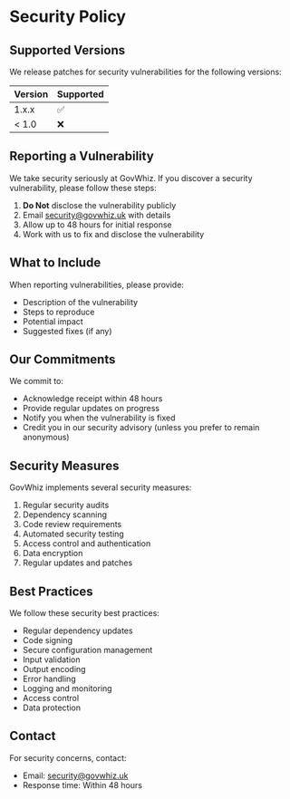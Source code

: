 # Security Policy

## Supported Versions

We release patches for security vulnerabilities for the following versions:

| Version | Supported          |
| ------- | ----------------- |
| 1.x.x   | :white_check_mark: |
| < 1.0   | :x:                |

## Reporting a Vulnerability

We take security seriously at GovWhiz. If you discover a security vulnerability, please follow these steps:

1. **Do Not** disclose the vulnerability publicly
2. Email security@govwhiz.uk with details
3. Allow up to 48 hours for initial response
4. Work with us to fix and disclose the vulnerability

## What to Include

When reporting vulnerabilities, please provide:

- Description of the vulnerability
- Steps to reproduce
- Potential impact
- Suggested fixes (if any)

## Our Commitments

We commit to:

- Acknowledge receipt within 48 hours
- Provide regular updates on progress
- Notify you when the vulnerability is fixed
- Credit you in our security advisory (unless you prefer to remain anonymous)

## Security Measures

GovWhiz implements several security measures:

1. Regular security audits
2. Dependency scanning
3. Code review requirements
4. Automated security testing
5. Access control and authentication
6. Data encryption
7. Regular updates and patches

## Best Practices

We follow these security best practices:

- Regular dependency updates
- Code signing
- Secure configuration management
- Input validation
- Output encoding
- Error handling
- Logging and monitoring
- Access control
- Data protection

## Contact

For security concerns, contact:
- Email: security@govwhiz.uk
- Response time: Within 48 hours
